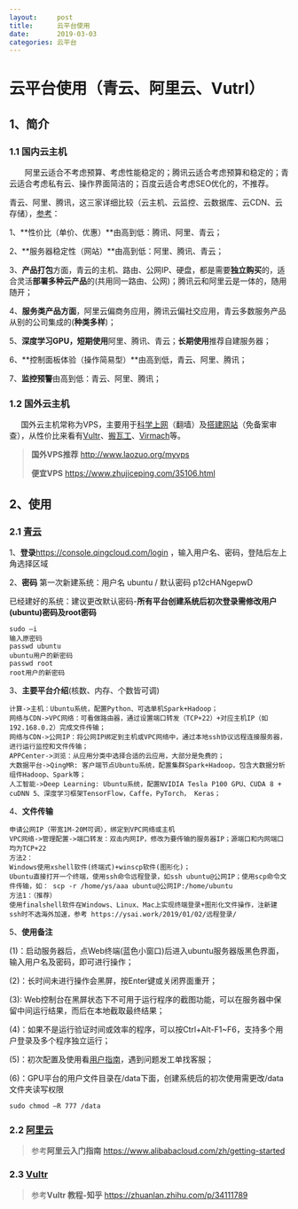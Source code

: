 ```yaml
---
layout:     post
title:      云平台使用
date:       2019-03-03
categories: 云平台
---
```


# 云平台使用（青云、阿里云、Vutrl）

## 1、简介

### 1.1 国内云主机
&ensp;&ensp;&ensp;&ensp;阿里云适合不考虑预算、考虑性能稳定的；腾讯云适合考虑预算和稳定的；青云适合考虑私有云、操作界面简洁的；百度云适合考虑SEO优化的，不推荐。

青云、阿里、腾讯，这三家详细比较（云主机、云监控、云数据库、云CDN、云存储），[参考](https://www.zhihu.com/question/26290516)：

1、**性价比（单价、优惠）**由高到低：腾讯、阿里、青云；

2、**服务器稳定性（网站）**由高到低：阿里、腾讯、青云；

3、**产品打包**方面，青云的主机、路由、公网IP、硬盘，都是需要**独立购买**的，适合灵活**部署多种云产品**的(共用同一路由、公网)；腾讯云和阿里云是一体的，随用随开；

4、**服务类产品方面**，阿里云偏商务应用，腾讯云偏社交应用，青云多数服务产品从别的公司集成的(**种类多样**)；

5、**深度学习GPU，短期使用**阿里、腾讯、青云；**长期使用**推荐自建服务器；

6、**控制面板体验（操作简易型）**由高到低，青云、阿里、腾讯；

7、**监控预警**由高到低：青云、阿里、腾讯；

### 1.2 国外云主机
 &ensp;&ensp;&ensp;国外云主机常称为VPS，主要用于[科学上网](https://ysai.work/2019/03/02/%E7%A7%91%E5%AD%A6%E4%B8%8A%E7%BD%91/)（翻墙）及[搭建网站](https://www.seoimo.com/wordpress-vps/#why-wordpress)（免备案审查），从性价比来看有[Vultr](https://www.vultr.com/)、[搬瓦工](https://bandwagonhost.com/)、[Virmach](https://virmach.com/)等。
> **国外VPS推荐** <http://www.laozuo.org/myvps>
>
> **便宜VPS** <https://www.zhujiceping.com/35106.html>

## 2、使用
### 2.1 [青云](https://www.qingcloud.com/)
1、**登录**<https://console.qingcloud.com/login> ，输入用户名、密码，登陆后左上角选择区域 

2、**密码**
第一次新建系统：用户名 ubuntu / 默认密码 p12cHANgepwD

已经建好的系统：建议更改默认密码-**所有平台创建系统后初次登录需修改用户(ubuntu)密码及root密码**
```
sudo –i 
输入原密码 
passwd ubuntu 
ubuntu用户的新密码 
passwd root 
root用户的新密码 
```
3、**主要平台介绍**(核数、内存、个数皆可调)
```
计算->主机：Ubuntu系统，配置Python、可选单机Spark+Hadoop； 
网络与CDN->VPC网络：可看做路由器，通过设置端口转发（TCP+22）+对应主机IP（如192.168.0.2）完成文件传输； 
网络与CDN->公网IP：将公网IP绑定到主机或VPC网络中，通过本地ssh协议远程连接服务器，进行运行监控和文件传输； 
APPCenter->浏览：从应用分类中选择合适的云应用，大部分是免费的； 
大数据平台->QingMR: 客户端节点Ubuntu系统，配置集群Spark+Hadoop，包含大数据分析组件Hadoop、Spark等； 
人工智能->Deep Learning: Ubuntu系统，配置NVIDIA Tesla P100 GPU、CUDA 8 + cuDNN 5、深度学习框架TensorFlow，Caffe，PyTorch， Keras； 
```
4、**文件传输**
```
申请公网IP（带宽1M-20M可调），绑定到VPC网络或主机 
VPC网络->管理配置->端口转发：双击内网IP，修改为要传输的服务器IP；源端口和内网端口均为TCP+22 
方法2： 
Windows使用xshell软件(终端式)+winscp软件(图形化)； 
Ubuntu直接打开一个终端，使用ssh命令远程登录，如ssh ubuntu@公网IP；使用scp命令文件传输，如： scp -r /home/ys/aaa ubuntu@公网IP:/home/ubuntu 
方法1：（推荐） 
使用finalshell软件在Windows、Linux、Mac上实现终端登录+图形化文件操作，注新建ssh时不选海外加速，参考 https://ysai.work/2019/01/02/远程登录/
```
5、**使用备注**

(1)：启动服务器后，点Web终端(蓝色小窗口)后进入ubuntu服务器版黑色界面，输入用户名及密码，即可进行操作；

(2)：长时间未进行操作会黑屏，按Enter键或关闭界面重开；

(3):   Web控制台在黑屏状态下不可用于运行程序的截图功能，可以在服务器中保留中间运行结果，而后在本地截取最终结果；

(4)：如果不是运行验证时间或效率的程序，可以按Ctrl+Alt-F1~F6，支持多个用户登录及多个程序独立运行；

(5)：初次配置及使用看[用户指南](https://docs.qingcloud.com/product/quick_start/quick_start)，遇到问题发工单找客服；

(6)：GPU平台的用户文件目录在/data下面，创建系统后的初次使用需更改/data文件夹读写权限   
```
sudo chmod –R 777 /data 
```
### 2.2 [阿里云](https://www.aliyun.com/)
> 参考**阿里云入门指南** <https://www.alibabacloud.com/zh/getting-started>

### 2.3 [Vultr](https://www.vultr.com)
> 参考**Vultr 教程-知乎** <https://zhuanlan.zhihu.com/p/34111789>
